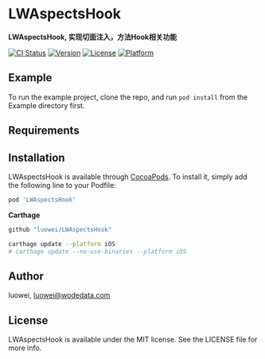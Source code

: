 # LWAspectsHook

**LWAspectsHook, 实现切面注入，方法Hook相关功能**

[![CI Status](https://img.shields.io/travis/luowei/LWAspectsHook.svg?style=flat)](https://travis-ci.org/luowei/LWAspectsHook)
[![Version](https://img.shields.io/cocoapods/v/LWAspectsHook.svg?style=flat)](https://cocoapods.org/pods/LWAspectsHook)
[![License](https://img.shields.io/cocoapods/l/LWAspectsHook.svg?style=flat)](https://cocoapods.org/pods/LWAspectsHook)
[![Platform](https://img.shields.io/cocoapods/p/LWAspectsHook.svg?style=flat)](https://cocoapods.org/pods/LWAspectsHook)

## Example

To run the example project, clone the repo, and run `pod install` from the Example directory first.

## Requirements

## Installation

LWAspectsHook is available through [CocoaPods](https://cocoapods.org). To install
it, simply add the following line to your Podfile:

```ruby
pod 'LWAspectsHook'
```

**Carthage**
```ruby
github "luowei/LWAspectsHook"
```

```sh
carthage update --platform iOS
# carthage update --no-use-binaries --platform iOS
```

## Author

luowei, luowei@wodedata.com

## License

LWAspectsHook is available under the MIT license. See the LICENSE file for more info.
